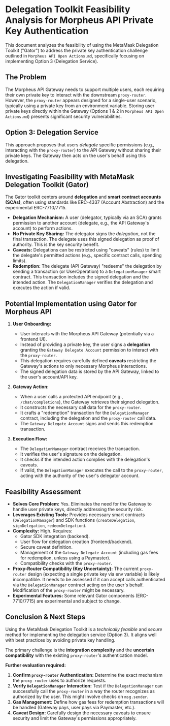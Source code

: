# Delegation Toolkit Feasibility Analysis for Morpheus API Private Key Authentication

This document analyzes the feasibility of using the MetaMask Delegation Toolkit ("Gator") to address the private key authentication challenge outlined in `Morpheus API Open Actions.md`, specifically focusing on implementing Option 3 (Delegation Service).

## The Problem

The Morpheus API Gateway needs to support multiple users, each requiring their own private key to interact with the downstream `proxy-router`. However, the `proxy-router` appears designed for a single-user scenario, typically using a private key from an environment variable. Storing user private keys directly within the Gateway (Options 1 & 2 in `Morpheus API Open Actions.md`) presents significant security vulnerabilities.

## Option 3: Delegation Service

This approach proposes that users *delegate* specific permissions (e.g., interacting with the `proxy-router`) to the API Gateway without sharing their private keys. The Gateway then acts on the user's behalf using this delegation.

## Investigating Feasibility with MetaMask Delegation Toolkit (Gator)

The Gator toolkit centers around **delegation** and **smart contract accounts (SCAs)**, often using standards like ERC-4337 (Account Abstraction) and the experimental ERC-7710/7715.

*   **Delegation Mechanism:** A user (delegator, typically via an SCA) grants permission to another account (delegate, e.g., the API Gateway's account) to perform actions.
*   **No Private Key Sharing:** The delegator signs the *delegation*, not the final transaction. The delegate uses this signed delegation as proof of authority. This is the key security benefit.
*   **Caveats:** Delegations can be restricted using "caveats" (rules) to limit the delegate's permitted actions (e.g., specific contract calls, spending limits).
*   **Redemption:** The delegate (API Gateway) "redeems" the delegation by sending a transaction (or UserOperation) to a `DelegationManager` smart contract. This transaction includes the signed delegation and the intended action. The `DelegationManager` verifies the delegation and executes the action if valid.

## Potential Implementation using Gator for Morpheus API

1.  **User Onboarding:**
    *   User interacts with the Morpheus API Gateway (potentially via a frontend UI).
    *   Instead of providing a private key, the user signs a **delegation** granting the `Gateway Delegate Account` permission to interact with the `proxy-router`.
    *   This delegation requires carefully defined **caveats** restricting the Gateway's actions to only necessary Morpheus interactions.
    *   The signed delegation data is stored by the API Gateway, linked to the user's account/API key.

2.  **Gateway Action:**
    *   When a user calls a protected API endpoint (e.g., `/chat/completions`), the Gateway retrieves their signed delegation.
    *   It constructs the necessary call data for the `proxy-router`.
    *   It crafts a "redemption" transaction for the `DelegationManager` contract, including the delegation and the `proxy-router` call data.
    *   The `Gateway Delegate Account` signs and sends this redemption transaction.

3.  **Execution Flow:**
    *   The `DelegationManager` contract receives the transaction.
    *   It verifies the user's signature on the delegation.
    *   It checks if the intended action complies with the delegation's caveats.
    *   If valid, the `DelegationManager` executes the call to the `proxy-router`, acting with the authority of the user's delegator account.

## Feasibility Assessment

*   **Solves Core Problem:** Yes. Eliminates the need for the Gateway to handle user private keys, directly addressing the security risk.
*   **Leverages Existing Tools:** Provides necessary smart contracts (`DelegationManager`) and SDK functions (`createDelegation`, `signDelegation`, `redeemDelegation`).
*   **Complexity:** High. Requires:
    *   Gator SDK integration (backend).
    *   User flow for delegation creation (frontend/backend).
    *   Secure caveat definition.
    *   Management of the `Gateway Delegate Account` (including gas fees for redemption, unless using a Paymaster).
    *   Compatibility checks with the `proxy-router`.
*   **Proxy-Router Compatibility (Key Uncertainty):** The current `proxy-router` design (expecting a single private key via env variable) is likely incompatible. It needs to be assessed if it can accept calls authenticated via the `DelegationManager` contract acting on the user's behalf. Modification of the `proxy-router` might be necessary.
*   **Experimental Features:** Some relevant Gator components (ERC-7710/7715) are experimental and subject to change.

## Conclusion & Next Steps

Using the MetaMask Delegation Toolkit is a *technically feasible* and *secure* method for implementing the delegation service (Option 3). It aligns well with best practices by avoiding private key handling.

The primary challenge is the **integration complexity** and the **uncertain compatibility** with the existing `proxy-router`'s authentication model.

**Further evaluation required:**

1.  **Confirm `proxy-router` Authentication:** Determine the exact mechanism the `proxy-router` uses to authorize requests.
2.  **Verify `DelegationManager` Interaction:** Test if the `DelegationManager` can successfully call the `proxy-router` in a way the router recognizes as authorized by the user. This might involve checks on `msg.sender`.
3.  **Gas Management:** Define how gas fees for redemption transactions will be handled (Gateway pays, user pays via Paymaster, etc.).
4.  **Caveat Design:** Carefully design the necessary caveats to ensure security and limit the Gateway's permissions appropriately. 
